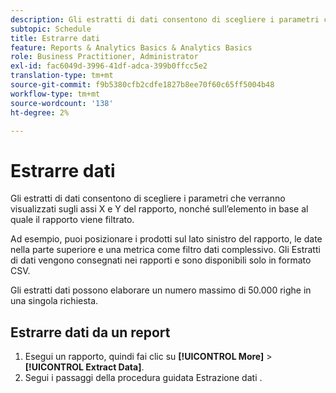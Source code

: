 ```yaml
---
description: Gli estratti di dati consentono di scegliere i parametri che verranno visualizzati sugli assi X e Y del rapporto, nonché sull’elemento in base al quale il rapporto viene filtrato.
subtopic: Schedule
title: Estrarre dati
feature: Reports & Analytics Basics & Analytics Basics
role: Business Practitioner, Administrator
exl-id: fac6049d-3996-41df-adca-399b0ffcc5e2
translation-type: tm+mt
source-git-commit: f9b5380cfb2cdfe1827b8ee70f60c65ff5004b48
workflow-type: tm+mt
source-wordcount: '138'
ht-degree: 2%

---
```


# Estrarre dati

Gli estratti di dati consentono di scegliere i parametri che verranno visualizzati sugli assi X e Y del rapporto, nonché sull’elemento in base al quale il rapporto viene filtrato.

Ad esempio, puoi posizionare i prodotti sul lato sinistro del rapporto, le date nella parte superiore e una metrica come filtro dati complessivo. Gli Estratti di dati vengono consegnati nei rapporti e sono disponibili solo in formato CSV.

Gli estratti dati possono elaborare un numero massimo di 50.000 righe in una singola richiesta.

## Estrarre dati da un report

1. Esegui un rapporto, quindi fai clic su **[!UICONTROL More]** > **[!UICONTROL Extract Data]**.
1. Segui i passaggi della procedura guidata Estrazione dati .
